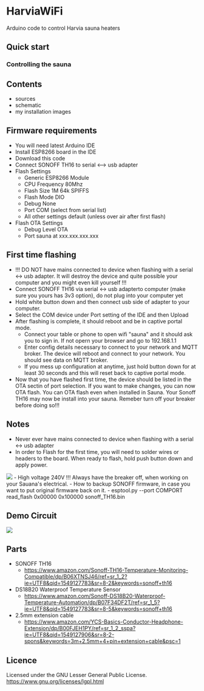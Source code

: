 # HarviaWiFi

Arduino code to control Harvia sauna heaters 

## Quick start

### Controlling the sauna

## Contents
- sources
- schematic
- my installation images

## Firmware requirements
- You will need latest Arduino IDE
- Install ESP8266 board in the IDE
- Download this code
- Connect SONOFF TH16 to serial <--> usb adapter
- Flash Settings
    - Generic ESP8266 Module
    - CPU Frequency 80Mhz
    - Flash Size 1M 64k SPIFFS
    - Flash Mode DIO
    - Debug None
    - Port COM (select from serial list)
    - All other settings default (unless over air after first flash)
- Flash OTA Settings
  - Debug Level OTA
  - Port sauna at xxx.xxx.xxx.xxx

## First time flashing
- !!! DO NOT have mains connected to device when flashing with a serial <-> usb adapter. It will destroy the device and quite possible your computer and you might even kill yourself !!!
- Connect SONOFF TH16 via serial <-> usb adapterto computer (make sure you yours has 3v3 option), do not plug into your computer yet
- Hold white button down and then connect usb side of adapter to your computer.
- Select the COM device under Port setting of the IDE and then Upload
- After flashing is complete, it should reboot and be in captive portal mode.
    - Connect your table or phone to open wifi "sauna" and it should ask you to sign in. If not opern your browser and go to 192.168.1.1
    - Enter config details necessary to connect to your network and MQTT broker. The device will reboot and connect to your network. You should see data on MQTT broker.
    - If you mess up configuration at anytime, just hold button down for at least 30 seconds and this will reset back to captive portal mode.
- Now that you have flashed first time, the device should be listed in the OTA sectin of port selection. If you want to make changes, you can now OTA flash. You can OTA flash even when installed in Sauna. Your Sonoff TH16 may now be install into your sauna. Remeber turn off your breaker before doing so!!!

## Notes
- Never ever have mains connected to device when flashing with a serial <-> usb adapter
- In order to Flash for the first time, you will need to solder wires or headers to the board. When ready to flash, hold push button down and apply power.
<img src="https://github.com/SwiCago/HarviaWiFi/blob/master/board.png"/>
- High voltage 240V !!! Always have the breaker off, when working on your Sauana's electrical.
- How to backup SONOFF firmware, in case you want to put original firmware back on it.
    - esptool.py --port COMPORT read_flash 0x00000 0x100000 sonoff_TH16.bin

## Demo Circuit

<img src="https://github.com/SwiCago/HarviaWiFi/blob/master/schematic.png"/>

## Parts

- SONOFF TH16
    - https://www.amazon.com/Sonoff-TH16-Temperature-Monitoring-Compatible/dp/B06XTNSJ46/ref=sr_1_2?ie=UTF8&qid=1549127783&sr=8-2&keywords=sonoff+th16
- DS18B20 Waterproof Temperature Sensor
    - https://www.amazon.com/Sonoff-DS18B20-Waterproof-Temperature-Automation/dp/B07F34DF2T/ref=sr_1_5?ie=UTF8&qid=1549127783&sr=8-5&keywords=sonoff+th16
- 2.5mm extension cable
    - https://www.amazon.com/YCS-Basics-Conductor-Headphone-Extension/dp/B00FJEH1PY/ref=sr_1_2_sspa?ie=UTF8&qid=1549127906&sr=8-2-spons&keywords=3m+2.5mm+4+pin+extension+cable&psc=1

## Licence

Licensed under the GNU Lesser General Public License.
https://www.gnu.org/licenses/lgpl.html
